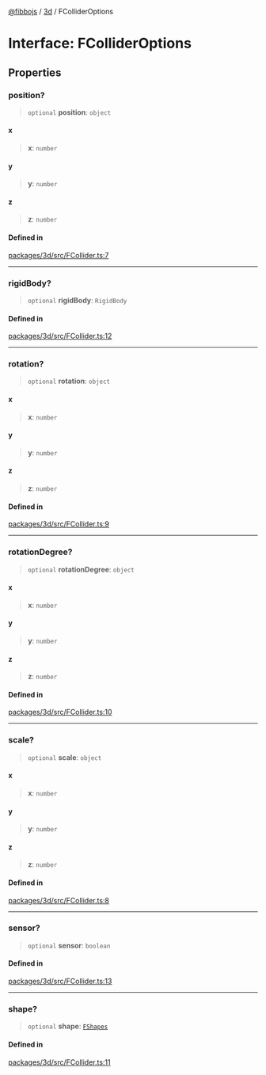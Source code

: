 [@fibbojs](/api/index) / [3d](/api/3d) / FColliderOptions

# Interface: FColliderOptions

## Properties

### position?

> `optional` **position**: `object`

#### x

> **x**: `number`

#### y

> **y**: `number`

#### z

> **z**: `number`

#### Defined in

[packages/3d/src/FCollider.ts:7](https://github.com/fibbojs/fibbo/blob/ebbfce6158465f6309c7f36dadb4e328deefcf24/packages/3d/src/FCollider.ts#L7)

***

### rigidBody?

> `optional` **rigidBody**: `RigidBody`

#### Defined in

[packages/3d/src/FCollider.ts:12](https://github.com/fibbojs/fibbo/blob/ebbfce6158465f6309c7f36dadb4e328deefcf24/packages/3d/src/FCollider.ts#L12)

***

### rotation?

> `optional` **rotation**: `object`

#### x

> **x**: `number`

#### y

> **y**: `number`

#### z

> **z**: `number`

#### Defined in

[packages/3d/src/FCollider.ts:9](https://github.com/fibbojs/fibbo/blob/ebbfce6158465f6309c7f36dadb4e328deefcf24/packages/3d/src/FCollider.ts#L9)

***

### rotationDegree?

> `optional` **rotationDegree**: `object`

#### x

> **x**: `number`

#### y

> **y**: `number`

#### z

> **z**: `number`

#### Defined in

[packages/3d/src/FCollider.ts:10](https://github.com/fibbojs/fibbo/blob/ebbfce6158465f6309c7f36dadb4e328deefcf24/packages/3d/src/FCollider.ts#L10)

***

### scale?

> `optional` **scale**: `object`

#### x

> **x**: `number`

#### y

> **y**: `number`

#### z

> **z**: `number`

#### Defined in

[packages/3d/src/FCollider.ts:8](https://github.com/fibbojs/fibbo/blob/ebbfce6158465f6309c7f36dadb4e328deefcf24/packages/3d/src/FCollider.ts#L8)

***

### sensor?

> `optional` **sensor**: `boolean`

#### Defined in

[packages/3d/src/FCollider.ts:13](https://github.com/fibbojs/fibbo/blob/ebbfce6158465f6309c7f36dadb4e328deefcf24/packages/3d/src/FCollider.ts#L13)

***

### shape?

> `optional` **shape**: [`FShapes`](../enumerations/FShapes.md)

#### Defined in

[packages/3d/src/FCollider.ts:11](https://github.com/fibbojs/fibbo/blob/ebbfce6158465f6309c7f36dadb4e328deefcf24/packages/3d/src/FCollider.ts#L11)

